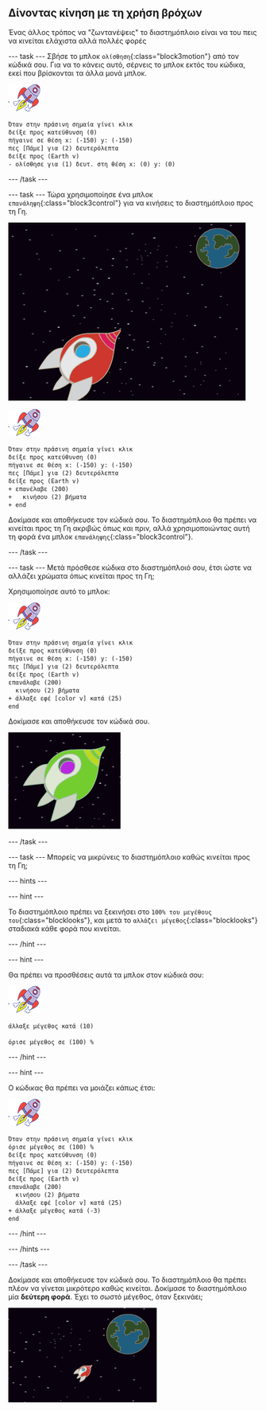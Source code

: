 ## Δίνοντας κίνηση με τη χρήση βρόχων

Ένας άλλος τρόπος να "ζωντανέψεις" το διαστημόπλοιο είναι να του πεις να κινείται ελάχιστα αλλά πολλές φορές

--- task --- Σβήσε το μπλοκ `ολίσθηση`{:class="block3motion"} από τον κώδικά σου. Για να το κάνεις αυτό, σέρνεις το μπλοκ εκτός του κώδικα, εκεί που βρίσκονται τα άλλα μονά μπλοκ.

![Αντικείμενο διαστημόπλοιου](images/sprite-spaceship.png)

```blocks3
Όταν στην πράσινη σημαία γίνει κλικ
δείξε προς κατεύθυνση (0)
πήγαινε σε θέση x: (-150) y: (-150)
πες [Πάμε] για (2) δευτερόλεπτα
δείξε προς (Earth v)
- ολίσθησε για (1) δευτ. στη θέση x: (0) y: (0)
```

--- /task ---

--- task --- Τώρα χρησιμοποίησε ένα μπλοκ `επανάληψη`{:class="block3control"} για να κινήσεις το διαστημόπλοιο προς τη Γη.

![Δοκιμάζοντας ένα κινούμενο σχέδιο διαστημόπλοιου](images/space-animate-stage.png)

![Αντικείμενο διαστημόπλοιου](images/sprite-spaceship.png)

```blocks3
Όταν στην πράσινη σημαία γίνει κλικ
δείξε προς κατεύθυνση (0)
πήγαινε σε θέση x: (-150) y: (-150)
πες [Πάμε] για (2) δευτερόλεπτα
δείξε προς (Earth v)
+ επανέλαβε (200)
+   κινήσου (2) βήματα
+ end
```

Δοκίμασε και αποθήκευσε τον κώδικά σου. Το διαστημόπλοιο θα πρέπει να κινείται προς τη Γη ακριβώς όπως και πριν, αλλά χρησιμοποιώντας αυτή τη φορά ένα μπλοκ `επανάληψης`{:class="block3control"}.

--- /task ---

--- task --- Μετά πρόσθεσε κώδικα στο διαστημόπλοιό σου, έτσι ώστε να αλλάζει χρώματα όπως κινείται προς τη Γη;

Χρησιμοποίησε αυτό το μπλοκ:

![Αντικείμενο διαστημόπλοιου](images/sprite-spaceship.png)

```blocks3
Όταν στην πράσινη σημαία γίνει κλικ
δείξε προς κατεύθυνση (0)
πήγαινε σε θέση x: (-150) y: (-150)
πες [Πάμε] για (2) δευτερόλεπτα
δείξε προς (Earth v)
επανάλαβε (200) 
  κινήσου (2) βήματα
+ άλλαξε εφέ [color v] κατά (25)
end
```

Δοκίμασε και αποθήκευσε τον κώδικά σου.

![Δοκιμή ενός διαστημοπλοίου που αλλάζει χρώματα](images/space-colour-test.png)

--- /task ---

--- task --- Μπορείς να μικρύνεις το διαστημόπλοιο καθώς κινείται προς τη Γη;

--- hints ---


--- hint ---

Το διαστημόπλοιο πρέπει να ξεκινήσει στο `100% του μεγέθους του`{:class="blocklooks"}, και μετά το `αλλάζει μέγεθος`{:class="blocklooks"} σταδιακά κάθε φορά που κινείται.

--- /hint ---

--- hint ---

Θα πρέπει να προσθέσεις αυτά τα μπλοκ στον κώδικά σου:

![Αντικείμενο διαστημόπλοιου](images/sprite-spaceship.png)

```blocks3
άλλαξε μέγεθος κατά (10)

όρισε μέγεθος σε (100) %
```

--- /hint ---

--- hint ---

Ο κώδικας θα πρέπει να μοιάζει κάπως έτσι:

![Αντικείμενο διαστημόπλοιου](images/sprite-spaceship.png)

```blocks3
Όταν στην πράσινη σημαία γίνει κλικ
όρισε μέγεθος σε (100) %
δείξε προς κατεύθυνση (0)
πήγαινε σε θέση x: (-150) y: (-150)
πες [Πάμε] για (2) δευτερόλεπτα
δείξε προς (Earth v)
επανάλαβε (200) 
  κινήσου (2) βήματα
  άλλαξε εφέ [color v] κατά (25)
+ άλλαξε μέγεθος κατά (-3)
end
```

--- /hint ---

--- /hints ---

--- /task ---

Δοκίμασε και αποθήκευσε τον κώδικά σου. Το διαστημόπλοιο θα πρέπει πλέον να γίνεται μικρότερο καθώς κινείται. Δοκίμασε το διαστημόπλοιο μία **δεύτερη φορά**. Έχει το σωστό μέγεθος, όταν ξεκινάει;

![Δοκιμή ενός διαστημόπλοιου που μικραίνει](images/space-size-test.png)
